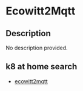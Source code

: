 # Ecowitt2Mqtt

## Description

No description provided.

## k8 at home search

- [ecowitt2mqtt](https://nanne.dev/k8s-at-home-search/#/ecowitt2mqtt)
